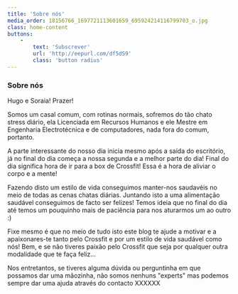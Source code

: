 ```yaml
---
title: 'Sobre nós'
media_order: 18156766_1697721113601659_695924214116799703_o.jpg
class: home-content
buttons:
    -
        text: 'Subscrever'
        url: 'http://eepurl.com/df5dS9'
        class: 'button radius'
---
```


### Sobre nós

Hugo e Soraia! Prazer!

Somos um casal comum, com rotinas normais, sofremos do tão chato stress diário, ela Licenciada em Recursos Humanos e ele Mestre em Engenharia Electrotécnica e de computadores, nada fora do comum, portanto.

A parte interessante do nosso dia inicia mesmo após a saída do escritório, já no final do dia começa a nossa segunda e a melhor parte do dia! Final do dia significa hora de ir para a box de Crossfit! Essa é a hora de aliviar o corpo e a mente!

Fazendo disto um estilo de vida conseguimos manter-nos saudavéis no meio de todas as cenas chatas diárias. Juntando isto a uma alimentação saudável conseguimos de facto ser felizes! Temos ideia que no final do dia até temos um pouquinho mais de paciência para nos aturarmos um ao outro :)

Fixe mesmo é que no meio de tudo isto este blog te ajude a motivar e a apaixonares-te tanto pelo Crossfit e por um estilo de vida saudável como nós! Bem, e se não tiveres paixão pelo Crossfit que seja por qualquer outra modalidade que te faça feliz...

Nos entretantos, se tiveres alguma dúvida ou perguntinha em que possamos dar uma mãozinha, não somos nenhuns "experts" mas podemos sempre dar uma ajuda através do contacto XXXXXX
